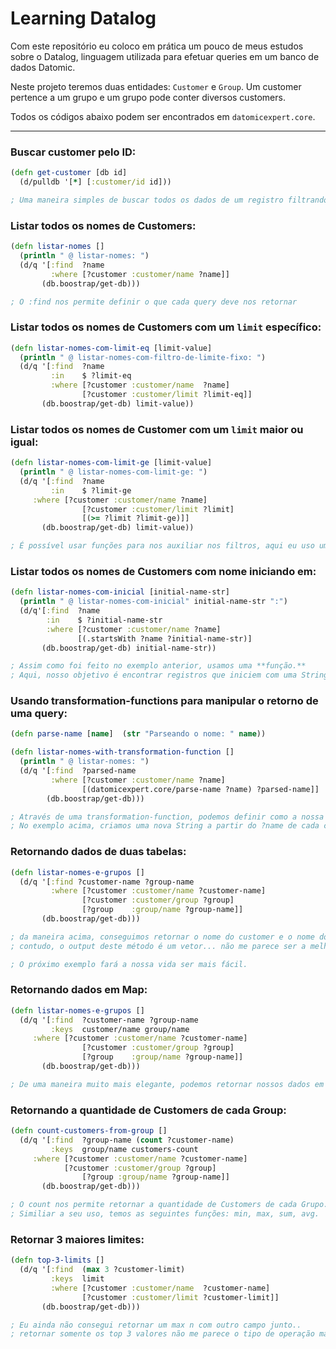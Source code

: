 # Learning Datalog

Com este repositório eu coloco em prática um pouco de meus estudos sobre o Datalog, linguagem utilizada para efetuar queries em um banco de dados Datomic.

Neste projeto teremos duas entidades: `Customer` e `Group`. Um customer pertence a um grupo e um grupo pode conter diversos customers.

Todos os códigos abaixo podem ser encontrados em `datomicexpert.core`.

---

### Buscar customer pelo ID:

```clojure
(defn get-customer [db id]
  (d/pulldb '[*] [:customer/id id]))

; Uma maneira simples de buscar todos os dados de um registro filtrando apelas pelo seu ID.
```

### Listar todos os nomes de Customers:

```clojure
(defn listar-nomes []
  (println " @ listar-nomes: ")
  (d/q '[:find  ?name
         :where [?customer :customer/name ?name]]
       (db.boostrap/get-db)))

; O :find nos permite definir o que cada query deve nos retornar
```

### Listar todos os nomes de Customers com um `limit` específico:

```clojure
(defn listar-nomes-com-limit-eq [limit-value]
  (println " @ listar-nomes-com-filtro-de-limite-fixo: ")
  (d/q '[:find  ?name
         :in    $ ?limit-eq
         :where [?customer :customer/name  ?name]
                [?customer :customer/limit ?limit-eq]]
       (db.boostrap/get-db) limit-value))
```

### Listar todos os nomes de Customer com um `limit` maior ou igual:

```clojure
(defn listar-nomes-com-limit-ge [limit-value]
  (println " @ listar-nomes-com-limit-ge: ")
  (d/q '[:find  ?name
         :in    $ ?limit-ge
	 :where [?customer :customer/name ?name]
                [?customer :customer/limit ?limit]
                [(>= ?limit ?limit-ge)]]
       (db.boostrap/get-db) limit-value))

; É possível usar funções para nos auxiliar nos filtros, aqui eu uso um >= para resolver parte dos meus problemas.
```

### Listar todos os nomes de Customers com nome iniciando em:

```clojure
(defn listar-nomes-com-inicial [initial-name-str]
  (println " @ listar-nomes-com-inicial" initial-name-str ":")
  (d/q'[:find  ?name
        :in    $ ?initial-name-str
        :where [?customer :customer/name ?name]
               [(.startsWith ?name ?initial-name-str)]
       (db.boostrap/get-db) initial-name-str))

; Assim como foi feito no exemplo anterior, usamos uma **função.** 
; Aqui, nosso objetivo é encontrar registros que iniciem com uma String em específico.
```

### Usando transformation-functions para manipular o retorno de uma query:

```clojure
(defn parse-name [name]  (str "Parseando o nome: " name))

(defn listar-nomes-with-transformation-function []
  (println " @ listar-nomes: ")
  (d/q '[:find  ?parsed-name
         :where [?customer :customer/name ?name]
                [(datomicexpert.core/parse-name ?name) ?parsed-name]]
        (db.boostrap/get-db)))

; Através de uma transformation-function, podemos definir como a nossa query deve retornar um valor. 
; No exemplo acima, criamos uma nova String a partir do ?name de cada customer.
```

### Retornando dados de duas tabelas:

```clojure
(defn listar-nomes-e-grupos []
  (d/q '[:find ?customer-name ?group-name
         :where [?customer :customer/name ?customer-name]
                [?customer :customer/group ?group]
                [?group    :group/name ?group-name]]
       (db.boostrap/get-db)))

; da maneira acima, conseguimos retornar o nome do customer e o nome do grupo.. 
; contudo, o output deste método é um vetor... não me parece ser a melhor maneira de lidar com isso. 

; O próximo exemplo fará a nossa vida ser mais fácil.
```

### Retornando dados em Map:

```clojure
(defn listar-nomes-e-grupos []
  (d/q '[:find  ?customer-name ?group-name
         :keys  customer/name group/name
	 :where [?customer :customer/name ?customer-name]
                [?customer :customer/group ?group]
                [?group    :group/name ?group-name]]
       (db.boostrap/get-db)))

; De uma maneira muito mais elegante, podemos retornar nossos dados em um Map.
```

### Retornando a quantidade de Customers de cada Group:

```clojure
(defn count-customers-from-group []
  (d/q '[:find  ?group-name (count ?customer-name)
         :keys  group/name customers-count
	 :where [?customer :customer/name ?customer-name]
	        [?customer :customer/group ?group]
                [?group :group/name ?group-name]]
       (db.boostrap/get-db)))

; O count nos permite retornar a quantidade de Customers de cada Grupo. 
; Similiar a seu uso, temos as seguintes funções: min, max, sum, avg.
```

### Retornar 3 maiores limites:

```clojure
(defn top-3-limits []
  (d/q '[:find  (max 3 ?customer-limit)
         :keys  limit 
         :where [?customer :customer/name  ?customer-name]
                [?customer :customer/limit ?customer-limit]]
       (db.boostrap/get-db)))

; Eu ainda não consegui retornar um max n com outro campo junto.. 
; retornar somente os top 3 valores não me parece o tipo de operação mais útil do mundo :)
```
